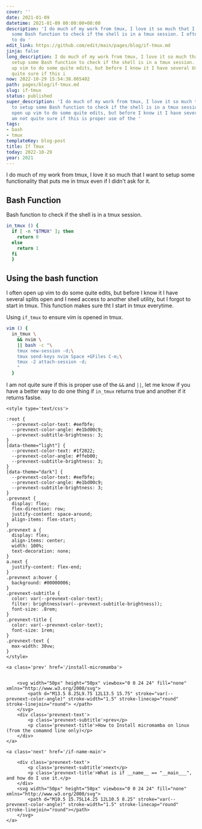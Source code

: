 ```yaml
---
cover: ''
date: 2021-01-09
datetime: 2021-01-09 00:00:00+00:00
description: 'I do much of my work from tmux, I love it so much that I want to setup
  some Bash function to check if the shell is in a tmux session. I often open up vim
  to do '
edit_link: https://github.com/edit/main/pages/blog/if-tmux.md
jinja: false
long_description: I do much of my work from tmux, I love it so much that I want to
  setup some Bash function to check if the shell is in a tmux session. I often open
  up vim to do some quite edits, but before I know it I have several Using  I am not
  quite sure if this i
now: 2022-10-29 15:54:38.065402
path: pages/blog/if-tmux.md
slug: if-tmux
status: published
super_description: 'I do much of my work from tmux, I love it so much that I want
  to setup some Bash function to check if the shell is in a tmux session. I often
  open up vim to do some quite edits, but before I know it I have several Using  I
  am not quite sure if this is proper use of the '
tags:
- bash
- tmux
templateKey: blog-post
title: If Tmux
today: 2022-10-29
year: 2021
---
```


I do much of my work from tmux, I love it so much that I want to setup some
functionality that puts me in tmux even if I didn't ask for it.


## Bash Function

Bash function to check if the shell is in a tmux session.

``` bash
in_tmux () {
  if [ -n "$TMUX" ]; then
    return 0
  else
    return 1
  fi
  }
```

## Using the bash function

I often open up vim to do some quite edits, but before I know it I have several
splits open and I need access to another shell utility, but I forgot to start
in tmux.  This function makes sure tht I start in tmux everytime.

Using `if_tmux` to ensure vim is opened in tmux.

``` bash
vim () { 
  in_tmux \
    && nvim \
    || bash -c "\
    tmux new-session -d;\
    tmux send-keys nvim Space +GFiles C-m;\
    tmux -2 attach-session -d;
    "
  }
```


I am not quite sure if this is proper use of the `&&` and `||`, let me know if
you have a better way to do one thing if `in_tmux` returns true and another if
it returns faslse.
<div class='prevnext'>

    <style type='text/css'>

    :root {
      --prevnext-color-text: #eefbfe;
      --prevnext-color-angle: #e1bd00c9;
      --prevnext-subtitle-brightness: 3;
    }
    [data-theme="light"] {
      --prevnext-color-text: #1f2022;
      --prevnext-color-angle: #ffeb00;
      --prevnext-subtitle-brightness: 3;
    }
    [data-theme="dark"] {
      --prevnext-color-text: #eefbfe;
      --prevnext-color-angle: #e1bd00c9;
      --prevnext-subtitle-brightness: 3;
    }
    .prevnext {
      display: flex;
      flex-direction: row;
      justify-content: space-around;
      align-items: flex-start;
    }
    .prevnext a {
      display: flex;
      align-items: center;
      width: 100%;
      text-decoration: none;
    }
    a.next {
      justify-content: flex-end;
    }
    .prevnext a:hover {
      background: #00000006;
    }
    .prevnext-subtitle {
      color: var(--prevnext-color-text);
      filter: brightness(var(--prevnext-subtitle-brightness));
      font-size: .8rem;
    }
    .prevnext-title {
      color: var(--prevnext-color-text);
      font-size: 1rem;
    }
    .prevnext-text {
      max-width: 30vw;
    }
    </style>
    
    <a class='prev' href='/install-micromamba'>
    

        <svg width="50px" height="50px" viewbox="0 0 24 24" fill="none" xmlns="http://www.w3.org/2000/svg">
            <path d="M13.5 8.25L9.75 12L13.5 15.75" stroke="var(--prevnext-color-angle)" stroke-width="1.5" stroke-linecap="round" stroke-linejoin="round"> </path>
        </svg>
        <div class='prevnext-text'>
            <p class='prevnext-subtitle'>prev</p>
            <p class='prevnext-title'>How to Install micromamba on linux (from the comamnd line only)</p>
        </div>
    </a>
    
    <a class='next' href='/if-name-main'>
    
        <div class='prevnext-text'>
            <p class='prevnext-subtitle'>next</p>
            <p class='prevnext-title'>What is if __name__ == "__main___", and how do I use it.</p>
        </div>
        <svg width="50px" height="50px" viewbox="0 0 24 24" fill="none" xmlns="http://www.w3.org/2000/svg">
            <path d="M10.5 15.75L14.25 12L10.5 8.25" stroke="var(--prevnext-color-angle)" stroke-width="1.5" stroke-linecap="round" stroke-linejoin="round"></path>
        </svg>
    </a>
  </div>